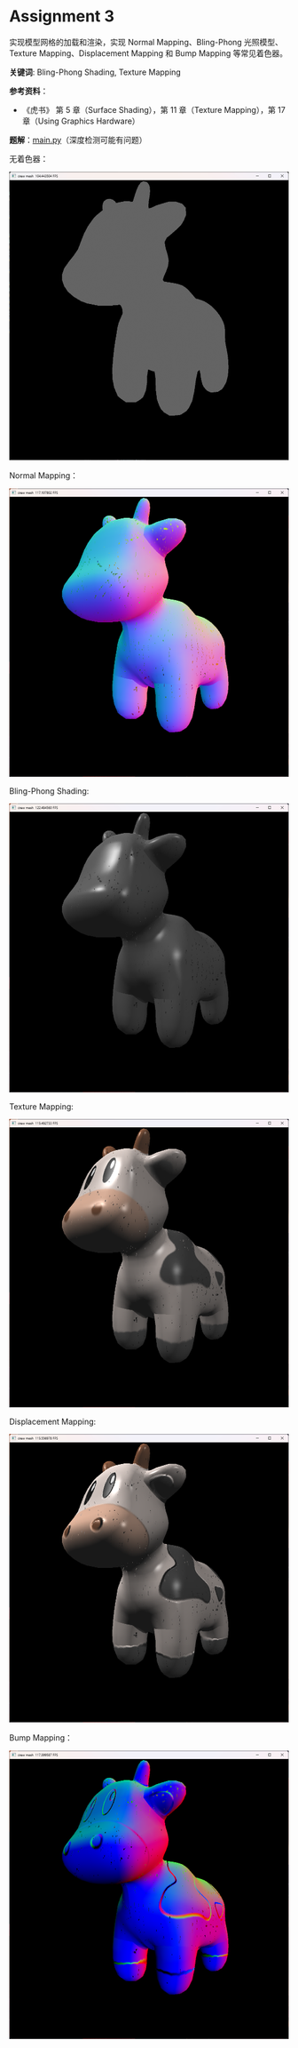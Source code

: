 # Assignment 3


实现模型网格的加载和渲染，实现 Normal Mapping、Bling-Phong 光照模型、Texture Mapping、Displacement Mapping 和 Bump Mapping 等常见着色器。


**关键词**: Bling-Phong Shading, Texture Mapping

**参考资料**：
- 《虎书》 第 5 章（Surface Shading），第 11 章（Texture Mapping），第 17 章（Using Graphics Hardware）


**题解**：[main.py](./main.py)（深度检测可能有问题）


无着色器：

![](./imgs/no-shader.png)


Normal Mapping：

![](./imgs/normal-mapping.png)


Bling-Phong Shading:

![](./imgs/bling-phong.png)


Texture Mapping:

![](./imgs/texture-mapping.png)


Displacement Mapping:

![](./imgs/displacement-mapping.png)


Bump Mapping：

![](./imgs/bump-mapping.png)


